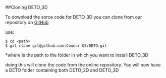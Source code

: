 ##Cloning DETO_3D

To download the sorce code for DETO_3D you can clone from our repository on [GitHub](https://github.com/Connor-OS/DETO)

use:
```
$ cd <path>
$ git clone git@github.com:Connor-OS/DETO.git
```
*where <path> is the path to the folder in which you want to install DETO_3D

doing this will clone the code from the online repository. You will now have a DETO folder containing both DETO_2D and DETO_3D 
